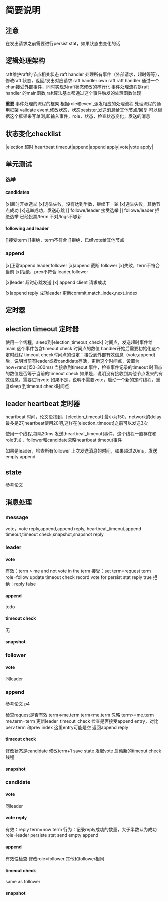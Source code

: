 # 简要说明

## 注意

在发出请求之前需要进行persist stat，如果状态由变化的话

## 逻辑处理架构

raft维护raft的节点相关状态
raft handler 处理所有事件（外部请求，超时等等），修改raft 状态，返回/发出对应请求
raft handler own raft
raft handler 通过一个chan接受外部事件，同时实现对raft状态修改的串行化
事件处理流程是raft handler 的main函数,raft算法基本都通过这个事件触发的处理函数体现

**重要**
事件处理的流程的框架
根据role和event,派发相应的处理流程
处理流程的通用框架
validate event,修改状态，状态pesister,发送消息给其他节点/回复
可以根据这个框架来写单测,即输入事件，role，状态，检查状态变化，发送的消息

## 状态变化checklist

|election 超时|heartbeat timeout|append|append apply|vote|vote apply|

## 单元测试

### 选举

#### candidates

[x]超时开始选举
[x]选举失败，没有达到半数，继续下一轮
[x]选举失败，其他节点成功
[x]选举成功，发送心跳
[] followe/leader 接受选举
[] followe/leader 拒绝选举 已经投票/term  不对/logs不够新

#### following and leader

[]接受term
[]拒绝，term不符合
[]拒绝，已经vote给其他节点

### append

[x]正常append leader,follower
[x]append 截断 follower
[x]失败，term不符合当前
[x]拒绝，prex不符合 leader,follower

[x]leader 超时心跳发送
[x] append client 请求成功

[x]append reply 成功leader 更新commit,match_index,next_index

##

## 定时器

## election timeout 定时器

使用一个线程，sleep到[election_timeout_check] 时间点，发送超时事件给main,这个事件包含timeout check 时间点的数值
handler开始后需要初始化这个定时线程
timeout check时间点的设定：接受到外部有效信息（vote,append)后，说明当前有leader或者candidate存活，更新这个时间点，设置为now+rand(150-300ms)
当接收到timeout 事件，检查事件记录的timeout 时间点的数值是否等于当前的timeout check
如果是，说明没有接收到其他节点发来的有效信息，需要进行vote
如果不是，说明不需要vote，启动一个新的定时线程，重复sleep 到timeout check时间点

## leader heartbeat 定时器

heartbeat 时间，论文没找到，[election_timeout] 最小为150，network的delay最多是27,heartbeat使用20吧,这样在[election_timeout]之前可以发送3次

使用一个线程,每隔20ms 发送[heartbeat_timeout]事件，这个线程一直存在和role无关，follower和candidate忽略heartbeat timeout事件

如果是leader，检查所有follower 上次发送消息的时间，如果超过20ms，发送empty append

## state

参考论文

## 消息处理

### message

vote，vote reply,append,append reply, heartbeat_timeout,append timeout,timeout check,snapshot,snapshot reply

### leader

#### vote

有效：term > me and not vote in the term
接受：set term=request term
     role=follow
     update timeout check
     record vote for
     persist stat
     reply true
拒绝：reply false

#### append

todo

#### timeout check

无

#### snapshot

### follower

#### vote

同leader

### append

参考论文 p4

检查request是否有效 term=>me.term
term<me.term 忽略
term>=me.term me.term=term
更新leader_timeout_check
检查是否接受append entry，对比perv term 和prev index
这里entry可能是空
返回append reply

#### timeout check

修改状态是candidate
修改term+1
save state
发起vote
启动新的timeout check 线程

#### snapshot

### candidate

#### vote

同leader

#### vote reply

有效：reply term=now term
行为：记录reply成功的数量，大于半数认为成功
    role=leader
    persiste stat
    send empty append

#### append

有效性检查
修改role=follower
其他和follower相同

#### timeout check

same as follower

#### snapshot
